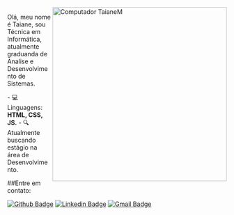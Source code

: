 <img src="https://raw.githubusercontent.com/MicaelliMedeiros/micaellimedeiros/master/image/computer-illustration.png" min-width="400px" max-width="400px" width="400px" align="right" alt="Computador TaianeM">

<p align="left"> 
  Olá, meu nome é Taiane, sou Técnica em Informática, atualmente graduanda de Analise e Desenvolvimento de Sistemas.
</p>

<p align="left">
  - 💻 Linguagens: <strong> HTML, CSS, JS.</strong>
  - 🔍 Atualmente buscando estágio na área de Desenvolvimento.
</p>


##Entre em contato:

[![Github Badge](https://img.shields.io/badge/-Github-000?style=flat-square&logo=Github&logoColor=white&link=https://github.com/TaianeM)](https://github.com/TaianeM)
[![Linkedin Badge](https://img.shields.io/badge/-LinkedIn-blue?style=flat-square&logo=Linkedin&logoColor=white&link=https://www.linkedin.com/in/taiane-medeiro/)](https://www.linkedin.com/in/taiane-medeiro/)
[![Gmail Badge](https://img.shields.io/badge/-Gmail-c14438?style=flat-square&logo=Gmail&logoColor=white&link=mailto:taianemedeiro16@gmail.com)](mailto:taianemedeiro16@gmail.com)
